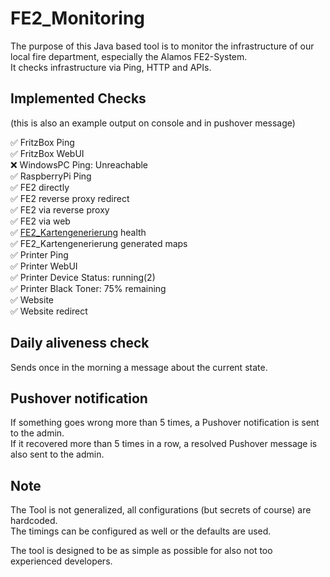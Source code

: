 # FE2_Monitoring

The purpose of this Java based tool is to monitor the infrastructure 
of our local fire department, especially the Alamos FE2-System.  
It checks infrastructure via Ping, HTTP and APIs.

## Implemented Checks
(this is also an example output on console and in pushover message)  
  
✅ FritzBox Ping  
✅ FritzBox WebUI  
❌ WindowsPC Ping: Unreachable  
✅ RaspberryPi Ping  
✅ FE2 directly  
✅ FE2 reverse proxy redirect  
✅ FE2 via reverse proxy  
✅ FE2 via web  
✅ [FE2_Kartengenerierung](https://github.com/FFW-Baudenbach/FE2_Kartengenerierung) health  
✅ FE2_Kartengenerierung generated maps  
✅ Printer Ping  
✅ Printer WebUI  
✅ Printer Device Status: running(2)  
✅ Printer Black Toner: 75% remaining  
✅ Website  
✅ Website redirect  

## Daily aliveness check

Sends once in the morning a message about the current state.

## Pushover notification

If something goes wrong more than 5 times, a Pushover notification is sent to the admin.  
If it recovered more than 5 times in a row, a resolved Pushover message is also sent to the admin.

## Note

The Tool is not generalized, all configurations (but secrets of course) are hardcoded.  
The timings can be configured as well or the defaults are used.  
  
The tool is designed to be as simple as possible for also not too experienced developers.

